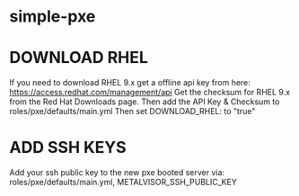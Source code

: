 # simple-pxe

# DOWNLOAD RHEL

If you need to download RHEL 9.x get a offline api key from here:  https://access.redhat.com/management/api
Get the checksum for RHEL 9.x from the Red Hat Downloads page. 
Then add the API Key & Checksum to roles/pxe/defaults/main.yml
Then set DOWNLOAD_RHEL: to "true"

# ADD SSH KEYS

Add your ssh public key to the new pxe booted server via: roles/pxe/defaults/main.yml, METALVISOR_SSH_PUBLIC_KEY